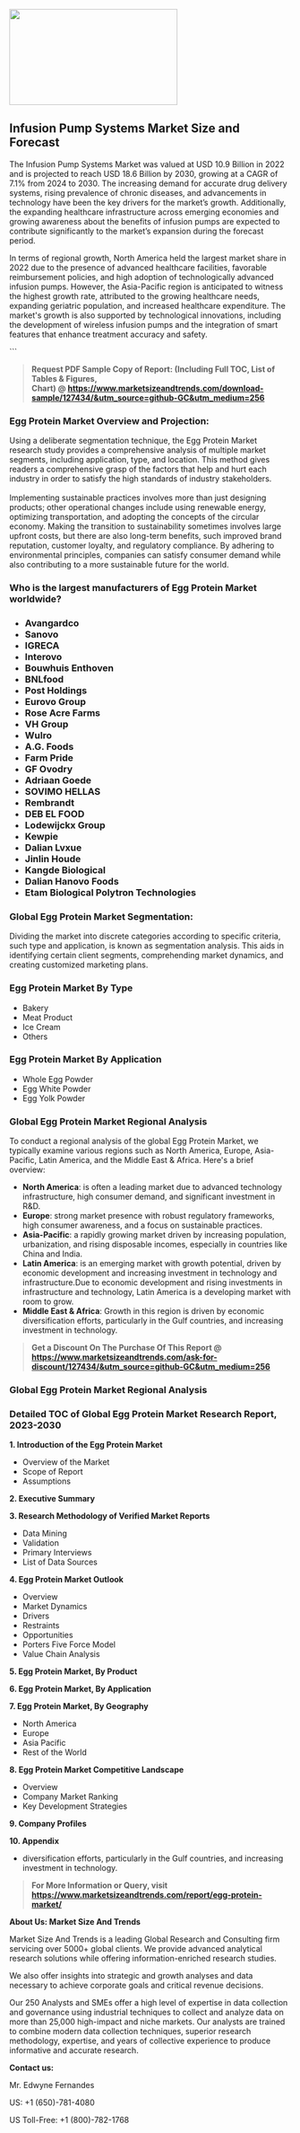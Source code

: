 <p><img class="alignnone size-medium wp-image-20088" src="https://ffe5etoiles.com/wp-content/uploads/2024/12/MST1-300x171.png" alt="" width="300" height="171" /></p><h2>Infusion Pump Systems Market Size and Forecast</h2><p>The Infusion Pump Systems Market was valued at USD 10.9 Billion in 2022 and is projected to reach USD 18.6 Billion by 2030, growing at a CAGR of 7.1% from 2024 to 2030. The increasing demand for accurate drug delivery systems, rising prevalence of chronic diseases, and advancements in technology have been the key drivers for the market’s growth. Additionally, the expanding healthcare infrastructure across emerging economies and growing awareness about the benefits of infusion pumps are expected to contribute significantly to the market’s expansion during the forecast period.</p><p>In terms of regional growth, North America held the largest market share in 2022 due to the presence of advanced healthcare facilities, favorable reimbursement policies, and high adoption of technologically advanced infusion pumps. However, the Asia-Pacific region is anticipated to witness the highest growth rate, attributed to the growing healthcare needs, expanding geriatric population, and increased healthcare expenditure. The market's growth is also supported by technological innovations, including the development of wireless infusion pumps and the integration of smart features that enhance treatment accuracy and safety.</p>```</p><blockquote id="" class=""><strong>Request PDF Sample Copy of Report: (Including Full TOC, List of Tables &amp; Figures, Chart)&nbsp;@&nbsp;<strong><a href="https://www.marketsizeandtrends.com/download-sample/127434/&utm_source=github-GC&utm_medium=256" target="_blank">https://www.marketsizeandtrends.com/download-sample/127434/&utm_source=github-GC&utm_medium=256</a></strong></strong></blockquote><h3 id="" class="">Egg Protein Market&nbsp;Overview and Projection:</h3><p id="" class="">Using a deliberate segmentation technique, the Egg Protein Market research study provides a comprehensive analysis of multiple market segments, including application, type, and location. This method gives readers a comprehensive grasp of the factors that help and hurt each industry in order to satisfy the high standards of industry stakeholders. <br /> <br />Implementing sustainable practices involves more than just designing products; other operational changes include using renewable energy, optimizing transportation, and adopting the concepts of the circular economy. Making the transition to sustainability sometimes involves large upfront costs, but there are also long-term benefits, such improved brand reputation, customer loyalty, and regulatory compliance. By adhering to environmental principles, companies can satisfy consumer demand while also contributing to a more sustainable future for the world.</p><h3 id="" class="">Who is the largest manufacturers of&nbsp;Egg Protein Market worldwide?</h3><h3 class=""><p><ul><li>Avangardco </li><li> Sanovo </li><li> IGRECA </li><li> Interovo </li><li> Bouwhuis Enthoven </li><li> BNLfood </li><li> Post Holdings </li><li> Eurovo Group </li><li> Rose Acre Farms </li><li> VH Group </li><li> Wulro </li><li> A.G. Foods </li><li> Farm Pride </li><li> GF Ovodry </li><li> Adriaan Goede </li><li> SOVIMO HELLAS </li><li> Rembrandt </li><li> DEB EL FOOD </li><li> Lodewijckx Group </li><li> Kewpie </li><li> Dalian Lvxue </li><li> Jinlin Houde </li><li> Kangde Biological </li><li> Dalian Hanovo Foods </li><li> Etam Biological Polytron Technologies</li></ul></p></h3><h3 id="" class="">Global&nbsp;Egg Protein Market Segmentation:</h3><p id="" class="">Dividing the market into discrete categories according to specific criteria, such type and application, is known as segmentation analysis. This aids in identifying certain client segments, comprehending market dynamics, and creating customized marketing plans.</p><h3 id="" class="">Egg Protein Market&nbsp;By Type</h3><p><p><ul><li>Bakery </li><li> Meat Product </li><li> Ice Cream </li><li> Others</p></li></ul></p></p><h3 id="" class="">Egg Protein Market&nbsp;By Application</h3><p class=""><p><ul><li>Whole Egg Powder </li><li> Egg White Powder </li><li> Egg Yolk Powder</li></ul></p></p><h3 id="" class="">Global Egg Protein Market Regional Analysis</h3><p id="" class="">To conduct a regional analysis of the global Egg Protein Market, we typically examine various regions such as North America, Europe, Asia-Pacific, Latin America, and the Middle East &amp; Africa. Here's a brief overview:</p><ul><li><strong>North America</strong>: is often a leading market due to advanced technology infrastructure, high consumer demand, and significant investment in R&amp;D.</li><li><strong>Europe</strong>: strong market presence with robust regulatory frameworks, high consumer awareness, and a focus on sustainable practices.</li><li><strong>Asia-Pacific</strong>: a rapidly growing market driven by increasing population, urbanization, and rising disposable incomes, especially in countries like China and India.</li><li><strong>Latin America</strong>: is an emerging market with growth potential, driven by economic development and increasing investment in technology and infrastructure.Due to economic development and rising investments in infrastructure and technology, Latin America is a developing market with room to grow.</li><li><strong>Middle East &amp; Africa</strong>: Growth in this region is driven by economic diversification efforts, particularly in the Gulf countries, and increasing investment in technology.</li></ul><blockquote id="" class=""><strong>Get a Discount On The Purchase Of This Report @ <strong><a href="https://www.marketsizeandtrends.com/ask-for-discount/127434/&utm_source=github-GC&utm_medium=256" target="_blank">https://www.marketsizeandtrends.com/ask-for-discount/127434/&utm_source=github-GC&utm_medium=256</a></strong></strong></blockquote><h3 id="" class="">Global Egg Protein Market Regional Analysis</h3><h3 id="" class="">Detailed TOC of Global Egg Protein Market Research Report, 2023-2030</h3><p id="" class=""><strong>1. Introduction of the Egg Protein Market</strong></p><ul><li>Overview of the Market</li><li>Scope of Report</li><li>Assumptions</li></ul><p id="" class=""><strong>2. Executive Summary</strong></p><p id="" class=""><strong>3. Research Methodology of Verified Market Reports</strong></p><ul><li>Data Mining</li><li>Validation</li><li>Primary Interviews</li><li>List of Data Sources</li></ul><p id="" class=""><strong>4. Egg Protein Market Outlook</strong></p><ul><li>Overview</li><li>Market Dynamics</li><li>Drivers</li><li>Restraints</li><li>Opportunities</li><li>Porters Five Force Model</li><li>Value Chain Analysis</li></ul><p id="" class=""><strong>5. Egg Protein Market, By Product</strong></p><p id="" class=""><strong>6. Egg Protein Market, By Application</strong></p><p id="" class=""><strong>7. Egg Protein Market, By Geography</strong></p><ul><li>North America</li><li>Europe</li><li>Asia Pacific</li><li>Rest of the World</li></ul><p id="" class=""><strong>8. Egg Protein Market Competitive Landscape</strong></p><ul><li>Overview</li><li>Company Market Ranking</li><li>Key Development Strategies</li></ul><p id="" class=""><strong>9. Company Profiles</strong></p><p id="" class=""><strong>10. Appendix</strong></p><ul><li>diversification efforts, particularly in the Gulf countries, and increasing investment in technology.</li></ul><blockquote id="" class=""><strong>For More Information or Query, visit <strong><strong><a href="https://www.marketsizeandtrends.com/report/egg-protein-market/" target="_blank">https://www.marketsizeandtrends.com/report/egg-protein-market/</a></strong></strong></strong></blockquote><p id="" class=""><strong>About Us: Market Size And Trends</strong></p><p id="" class="">Market Size And Trends is a leading Global Research and Consulting firm servicing over 5000+ global clients. We provide advanced analytical research solutions while offering information-enriched research studies.</p><p id="" class="">We also offer insights into strategic and growth analyses and data necessary to achieve corporate goals and critical revenue decisions.</p><p id="" class="">Our 250 Analysts and SMEs offer a high level of expertise in data collection and governance using industrial techniques to collect and analyze data on more than 25,000 high-impact and niche markets. Our analysts are trained to combine modern data collection techniques, superior research methodology, expertise, and years of collective experience to produce informative and accurate research.</p><p id="" class=""><strong>Contact us:</strong></p><p id="" class="">Mr. Edwyne Fernandes</p><p id="" class="">US: +1 (650)-781-4080</p><p id="" class="">US Toll-Free: +1 (800)-782-1768</p>
